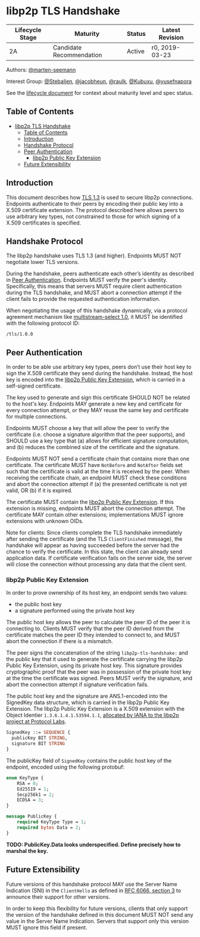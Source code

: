 # libp2p TLS Handshake

| Lifecycle Stage | Maturity                 | Status | Latest Revision |
|-----------------|--------------------------|--------|-----------------|
| 2A              | Candidate Recommendation | Active | r0, 2019-03-23  |

Authors: [@marten-seemann]

Interest Group: [@Stebalien], [@jacobheun], [@raulk], [@Kubuxu], [@yusefnapora]

[@marten-seemann]: https://github.com/marten-seemann
[@Stebalien]: https://github.com/Stebalien
[@jacobheun]: https://github.com/jacobheun
[@raulk]: https://github.com/raulk
[@Kubuxu]: https://github.com/Kubuxu
[@yusefnapora]: https://github.com/yusefnapora


See the [lifecycle document][lifecycle-spec] for context about maturity level
and spec status.

[lifecycle-spec]: https://github.com/libp2p/specs/blob/master/00-framework-01-spec-lifecycle.md

## Table of Contents

- [libp2p TLS Handshake](#libp2p-tls-handshake)
    - [Table of Contents](#table-of-contents)
    - [Introduction](#introduction)
    - [Handshake Protocol](#handshake-protocol)
    - [Peer Authentication](#peer-authentication)
        - [libp2p Public Key Extension](#libp2p-public-key-extension)
    - [Future Extensibility](#future-extensibility)

## Introduction

This document describes how [TLS 1.3](https://tools.ietf.org/html/rfc8446) is used to secure libp2p connections. Endpoints authenticate to their peers by encoding their public key into a X.509 certificate extension. The protocol described here allows peers to use arbitrary key types, not constrained to those for which signing of a X.509 certificates is specified.


## Handshake Protocol

The libp2p handshake uses TLS 1.3 (and higher). Endpoints MUST NOT negotiate lower TLS versions.

During the handshake, peers authenticate each other’s identity as described in [Peer Authentication](#peer-authentication). Endpoints MUST verify the peer's identity. Specifically, this means that servers MUST require client authentication during the TLS handshake, and MUST abort a connection attempt if the client fails to provide the requested authentication information.

When negotiating the usage of this handshake dynamically, via a protocol agreement mechanism like [multistream-select 1.0](https://github.com/libp2p/specs/blob/master/connections/README.md#multistream-select), it MUST be identified with the following protocol ID:

```
/tls/1.0.0
```

## Peer Authentication

In order to be able use arbitrary key types, peers don’t use their host key to sign the X.509 certificate they send during the handshake. Instead, the host key is encoded into the [libp2p Public Key Extension](#libp2p-public-key-extension), which is carried in a self-signed certificate.

The key used to generate and sign this certificate SHOULD NOT be related to the host's key. Endpoints MAY generate a new key and certificate for every connection attempt, or they MAY reuse the same key and certificate for multiple connections.

Endpoints MUST choose a key that will allow the peer to verify the certificate (i.e. choose a signature algorithm that the peer supports), and SHOULD use a key type that (a) allows for efficient signature computation, and (b) reduces the combined size of the certificate and the signature.

Endpoints MUST NOT send a certificate chain that contains more than one certificate. The certificate MUST have `NotBefore` and `NotAfter` fields set such that the certificate is valid at the time it is received by the peer. When receiving the certificate chain, an endpoint MUST check these conditions and abort the connection attempt if (a) the presented certificate is not yet valid, OR (b) if it is expired.

The certificate MUST contain the [libp2p Public Key Extension](#libp2p-public-key-extension). If this extension is missing, endpoints MUST abort the connection attempt. The certificate MAY contain other extensions; implementations MUST ignore extensions with unknown OIDs.

Note for clients: Since clients complete the TLS handshake immediately after sending the certificate (and the TLS `ClientFinished` message), the handshake will appear as having succeeded before the server had the chance to verify the certificate. In this state, the client can already send application data. If certificate verification fails on the server side, the server will close the connection without processing any data that the client sent.



### libp2p Public Key Extension

In order to prove ownership of its host key, an endpoint sends two values:
- the public host key
- a signature performed using the private host key

The public host key allows the peer to calculate the peer ID of the peer it is connecting to. Clients MUST verify that the peer ID derived from the certificate matches the peer ID they intended to connect to, and MUST abort the connection if there is a mismatch.

The peer signs the concatenation of the string `libp2p-tls-handshake:` and the public key that it used to generate the certificate carrying the libp2p Public Key Extension, using its private host key. This signature provides cryptographic proof that the peer was in possession of the private host key at the time the certificate was signed. Peers MUST verify the signature, and abort the connection attempt if signature verification fails.

The public host key and the signature are ANS.1-encoded into the SignedKey data structure, which is carried in the libp2p Public Key Extension. The libp2p Public Key Extension is a X.509 extension with the Object Identier `1.3.6.1.4.1.53594.1.1`, [allocated by IANA to the libp2p project at Protocol Labs](https://www.iana.org/assignments/enterprise-numbers/enterprise-numbers).

```asn1
SignedKey ::= SEQUENCE {
  publicKey BIT STRING,
  signature BIT STRING 
}
```

The publicKey field of `SignedKey` contains the public host key of the endpoint, encoded using the following protobuf:

```protobuf
enum KeyType {
	RSA = 0;
	Ed25519 = 1;
	Secp256k1 = 2;
	ECDSA = 3;
}

message PublicKey {
	required KeyType Type = 1;
	required bytes Data = 2;
}
```

**TODO: PublicKey.Data looks underspecified. Define precisely how to marshal the key.**

## Future Extensibility

Future versions of this handshake protocol MAY use the Server Name Indication (SNI) in the `ClientHello` as defined in [RFC 6066, section 3](https://tools.ietf.org/html/rfc6066) to announce their support for other versions.

In order to keep this flexibility for future versions, clients that only support the version of the handshake defined in this document MUST NOT send any value in the Server Name Indication. Servers that support only this version MUST ignore this field if present.
